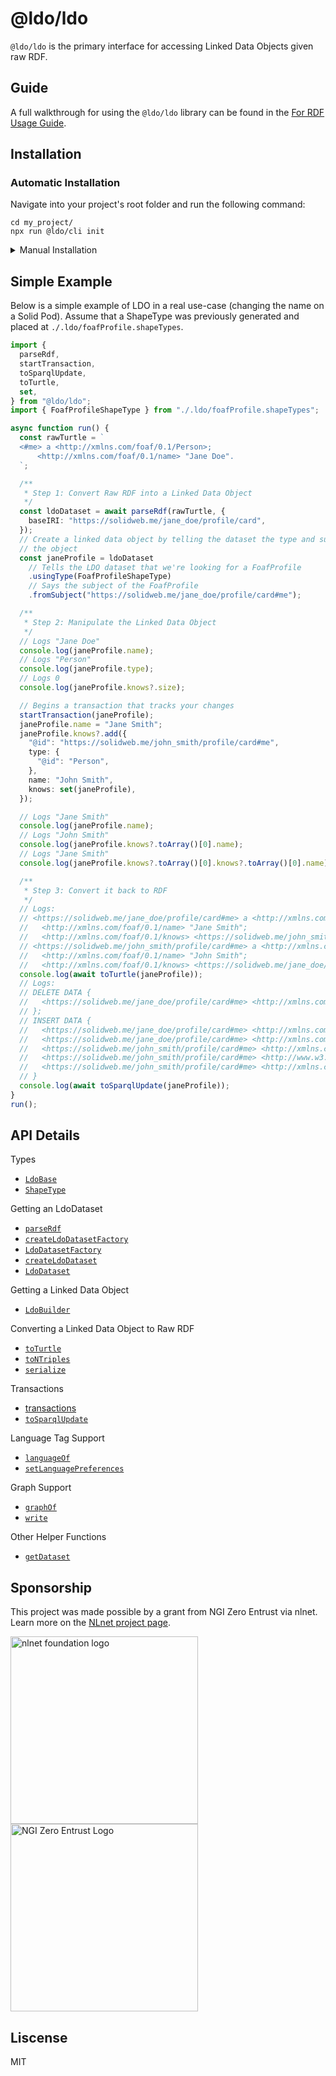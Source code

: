 # @ldo/ldo

`@ldo/ldo` is the primary interface for accessing Linked Data Objects given raw RDF.

## Guide

A full walkthrough for using the `@ldo/ldo` library can be found in the [For RDF Usage Guide](https://ldo.js.org/latest/raw_rdf/).

## Installation

### Automatic Installation

Navigate into your project's root folder and run the following command:
```
cd my_project/
npx run @ldo/cli init
```

<details>
<summary>
Manual Installation
</summary>

If you already have generated ShapeTypes, you may install the `@ldo/ldo` library independently.

```
npm i @ldo/ldo
```
</details>

## Simple Example

Below is a simple example of LDO in a real use-case (changing the name on a Solid Pod). Assume that a ShapeType was previously generated and placed at `./.ldo/foafProfile.shapeTypes`.

```typescript
import {
  parseRdf,
  startTransaction,
  toSparqlUpdate,
  toTurtle,
  set,
} from "@ldo/ldo";
import { FoafProfileShapeType } from "./.ldo/foafProfile.shapeTypes";

async function run() {
  const rawTurtle = `
  <#me> a <http://xmlns.com/foaf/0.1/Person>;
      <http://xmlns.com/foaf/0.1/name> "Jane Doe".
  `;

  /**
   * Step 1: Convert Raw RDF into a Linked Data Object
   */
  const ldoDataset = await parseRdf(rawTurtle, {
    baseIRI: "https://solidweb.me/jane_doe/profile/card",
  });
  // Create a linked data object by telling the dataset the type and subject of
  // the object
  const janeProfile = ldoDataset
    // Tells the LDO dataset that we're looking for a FoafProfile
    .usingType(FoafProfileShapeType)
    // Says the subject of the FoafProfile
    .fromSubject("https://solidweb.me/jane_doe/profile/card#me");

  /**
   * Step 2: Manipulate the Linked Data Object
   */
  // Logs "Jane Doe"
  console.log(janeProfile.name);
  // Logs "Person"
  console.log(janeProfile.type);
  // Logs 0
  console.log(janeProfile.knows?.size);

  // Begins a transaction that tracks your changes
  startTransaction(janeProfile);
  janeProfile.name = "Jane Smith";
  janeProfile.knows?.add({
    "@id": "https://solidweb.me/john_smith/profile/card#me",
    type: {
      "@id": "Person",
    },
    name: "John Smith",
    knows: set(janeProfile),
  });

  // Logs "Jane Smith"
  console.log(janeProfile.name);
  // Logs "John Smith"
  console.log(janeProfile.knows?.toArray()[0].name);
  // Logs "Jane Smith"
  console.log(janeProfile.knows?.toArray()[0].knows?.toArray()[0].name);

  /**
   * Step 3: Convert it back to RDF
   */
  // Logs:
  // <https://solidweb.me/jane_doe/profile/card#me> a <http://xmlns.com/foaf/0.1/Person>;
  //   <http://xmlns.com/foaf/0.1/name> "Jane Smith";
  //   <http://xmlns.com/foaf/0.1/knows> <https://solidweb.me/john_smith/profile/card#me>.
  // <https://solidweb.me/john_smith/profile/card#me> a <http://xmlns.com/foaf/0.1/Person>;
  //   <http://xmlns.com/foaf/0.1/name> "John Smith";
  //   <http://xmlns.com/foaf/0.1/knows> <https://solidweb.me/jane_doe/profile/card#me>.
  console.log(await toTurtle(janeProfile));
  // Logs:
  // DELETE DATA {
  //   <https://solidweb.me/jane_doe/profile/card#me> <http://xmlns.com/foaf/0.1/name> "Jane Doe" .
  // };
  // INSERT DATA {
  //   <https://solidweb.me/jane_doe/profile/card#me> <http://xmlns.com/foaf/0.1/name> "Jane Smith" .
  //   <https://solidweb.me/jane_doe/profile/card#me> <http://xmlns.com/foaf/0.1/knows> <https://solidweb.me/john_smith/profile/card#me> .
  //   <https://solidweb.me/john_smith/profile/card#me> <http://xmlns.com/foaf/0.1/name> "John Smith" .
  //   <https://solidweb.me/john_smith/profile/card#me> <http://www.w3.org/1999/02/22-rdf-syntax-ns#type> <http://xmlns.com/foaf/0.1/Person> .
  //   <https://solidweb.me/john_smith/profile/card#me> <http://xmlns.com/foaf/0.1/knows> <https://solidweb.me/jane_doe/profile/card#me> .
  // }
  console.log(await toSparqlUpdate(janeProfile));
}
run();
```

## API Details

Types

 - [`LdoBase`](https://ldo.js.org/latest/api/ldo/LdoBase/)
 - [`ShapeType`](https://ldo.js.org/latest/api/ldo/ShapeType/)

Getting an LdoDataset

 - [`parseRdf`](https://ldo.js.org/latest/api/ldo/parseRdf/)
 - [`createLdoDatasetFactory`](https://ldo.js.org/latest/api/ldo/createLdoDatasetFactory/)
 - [`LdoDatasetFactory`](https://ldo.js.org/latest/api/ldo/LdoDatasetFactory/)
 - [`createLdoDataset`](https://ldo.js.org/latest/api/ldo/createLdoDataset/)
 - [`LdoDataset`](https://ldo.js.org/latest/api/ldo/LdoDataset/)

Getting a Linked Data Object

 - [`LdoBuilder`](https://ldo.js.org/latest/api/ldo/LdoBuilder/)

Converting a Linked Data Object to Raw RDF

 - [`toTurtle`](https://ldo.js.org/latest/api/ldo/toTurtle/)
 - [`toNTriples`](https://ldo.js.org/latest/api/ldo/toNTriples/)
 - [`serialize`](https://ldo.js.org/latest/api/ldo/serialize/)

Transactions

 - [transactions](https://ldo.js.org/latest/api/ldo/transactions/)
 - [`toSparqlUpdate`](https://ldo.js.org/latest/api/ldo/toSparqlUpdate/)

Language Tag Support

 - [`languageOf`](https://ldo.js.org/latest/api/ldo/languageOf/)
 - [`setLanguagePreferences`](https://ldo.js.org/latest/api/ldo/setLanguagePreferences/)

Graph Support

 - [`graphOf`](https://ldo.js.org/latest/api/ldo/graphOf/)
 - [`write`](https://ldo.js.org/latest/api/ldo/write/)

Other Helper Functions

 - [`getDataset`](https://ldo.js.org/latest/api/ldo/getDataset/)

## Sponsorship
This project was made possible by a grant from NGI Zero Entrust via nlnet. Learn more on the [NLnet project page](https://nlnet.nl/project/SolidUsableApps/).

[<img src="https://nlnet.nl/logo/banner.png" alt="nlnet foundation logo" width="300" />](https://nlnet.nl/)
[<img src="https://nlnet.nl/image/logos/NGI0Entrust_tag.svg" alt="NGI Zero Entrust Logo" width="300" />](https://nlnet.nl/)

## Liscense
MIT

